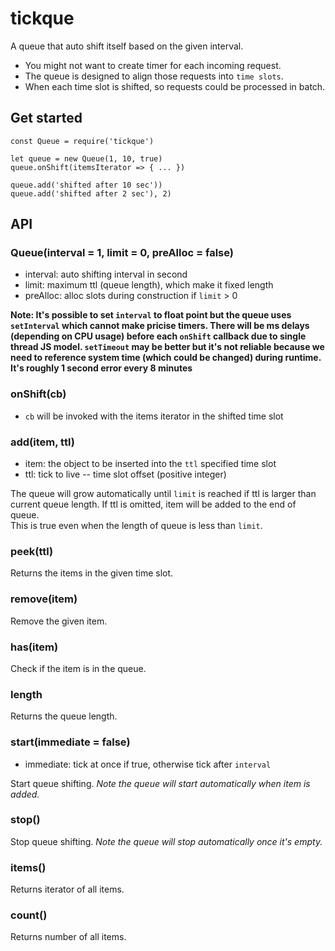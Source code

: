 # tickque
A queue that auto shift itself based on the given interval.

- You might not want to create timer for each incoming request.
- The queue is designed to align those requests into `time slots`.
- When each time slot is shifted, so requests could be processed in batch.

## Get started

```
const Queue = require('tickque')

let queue = new Queue(1, 10, true)
queue.onShift(itemsIterator => { ... })

queue.add('shifted after 10 sec'))
queue.add('shifted after 2 sec'), 2)
```

## API

### Queue(interval = 1, limit = 0, preAlloc = false)
- interval: auto shifting interval in second
- limit: maximum ttl (queue length), which make it fixed length
- preAlloc: alloc slots during construction if `limit` > 0

**Note: It's possible to set `interval` to float point but the queue uses `setInterval` which cannot make pricise timers. There will be ms delays (depending on CPU usage) before each `onShift` callback due to single thread JS model. `setTimeout` may be better but it's not reliable because we need to reference system time (which could be changed) during runtime. It's roughly 1 second error every 8 minutes**

### onShift(cb)
- `cb` will be invoked with the items iterator in the shifted time slot

### add(item, ttl)
- item: the object to be inserted into the `ttl` specified time slot
- ttl: tick to live -- time slot offset (positive integer)

The queue will grow automatically until `limit` is reached if ttl is larger than current queue length.
If ttl is omitted, item will be added to the end of queue.  
This is true even when the length of queue is less than `limit`.

### peek(ttl)
Returns the items in the given time slot.

### remove(item)
Remove the given item.

### has(item)
Check if the item is in the queue.

### length
Returns the queue length.

### start(immediate = false)
- immediate: tick at once if true, otherwise tick after `interval`

Start queue shifting. *Note the queue will start automatically when item is added.*

### stop()
Stop queue shifting. *Note the queue will stop automatically once it's empty.*

### items()
Returns iterator of all items.

### count()
Returns number of all items.
